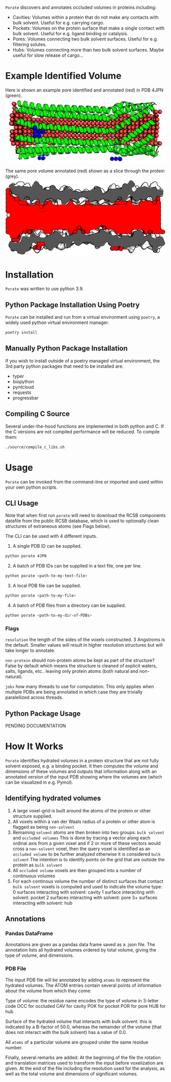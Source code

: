 `Porate` discovers and annotates occluded volumes in proteins including:
- Cavities: Volumes within a protein that do not make any contacts with bulk solvent. Useful for e.g. carrying cargo.
- Pockets: Volumes on the protein surface that make a single contact with bulk solvent.  Useful for e.g. ligand binding or catalysis.
- Pores: Volumes connecting two bulk solvent surfaces.  Useful for e.g. filtering solutes.
- Hubs: Volumes connecting more than two bulk solvent surfaces.  Maybe useful for slow release of cargo...

# Example Identified Volume

Here is shown an example pore identified and annotated (red) in PDB 4JPN (green).
![image](images/pore_annotation.png)

The same pore volume annotated (red) shown as a slice through the protein (grey).
![image](images/pore_slice.png)

# Installation
`Porate` was written to use python 3.9.

## Python Package Installation Using Poetry
`Porate` can be installed and run from a virtual environment using `poetry`, a widely used python virtual environment manager.

```bash
poetry install
```

## Manually Python Package Installation
If you wish to install outside of a poetry managed virtual environment, the 3rd party python packages that need to be installed are:

- typer
- biopython
- pyntcloud
- requests
- progressbar

## Compiling C Source
Several under-the-hood functions are implemented in both python and C.  If the C versions are not compiled performance will be reduced.
To compile them:
```bash
./source/compile_c_libs.sh
```

# Usage
`Porate` can be invoked from the command-line or imported and used within your own python scripts.

## CLI Usage
Note that when first run `porate` will need to download the RCSB components datafile from the public
RCSB database, which is used to optionally clean structures of extraneous atoms (see Flags below).

The CLI can be used with 4 different inputs.

1. A single PDB ID can be supplied.
```bash
python porate 4JPN
```
2. A batch of PDB IDs can be supplied in a text file, one per line.
```bash
python porate <path-to-my-text-file>
```
3. A local PDB file can be supplied.
```bash
python porate <path-to-my-file>
```
4. A batch of PDB files from a directory can be supplied.
```bash
python porate <path-to-my-dir-of-PDBs>
```

### Flags
`resolution` the length of the sides of the voxels constructed.  3 Angstroms is the default.  Smaller values
will result in higher resolution structures but will take longer to annotate.

`non-protein` should non-protein atoms be kept as part of the structure?  False by default which means the structure is
cleaned of explicit waters, salts, ligands, etc.. leaving only protein atoms (both natural and non-natural).

`jobs` how many threads to use for computation.  This only applies when multiple PDBs are being annotated in which
case they are trivially paralellized across threads.

## Python Package Usage
PENDING DOCUMENTATION


# How It Works
`Porate` identifies hydrated volumes in a protein structure that are not fully solvent exposed, e.g. a binding pocket.
It then computes the volume and dimensions of these volumes and outputs that information along with an annotated 
version of the input PDB showing where the volumes are (which can be visualized in e.g. Pymol).

## Identifying hydrated volumes
1. A large voxel-grid is built around the atoms of the protein or other structure supplied.
2. All voxels within a van der Waals radius of a protein or other atom is flagged as being `non-solvent`
3. Remaining `solvent` atoms are then broken into two groups: `bulk solvent` and `occluded volumes`
   This is done by tracing a vector along each ordinal axis from a given voxel and if 2 or more of these vectors would
   cross a `non-solvent` voxel, then the query voxel is identified as an `occluded volume` to be further analyzed
   otherwise it is considered `bulk solvent`
   The intention is to identify points on the grid that are outside the protein as `bulk solvent`
4. All `occluded volume` voxels are then grouped into a number of continuous volumes
5. For each continous volume the number of distinct surfaces that contact `bulk solvent` voxels is computed and used
   to indicate the volume type:
   0 surfaces interacting with solvent: cavity
   1 surface interacting with solvent: pocket
   2 surfaces interacting with solvent: pore
   3+ surfaces interacting with solvent: hub

## Annotations

### Pandas DataFrame
Annotations are given as a pandas data frame saved as a .json file.  The annotation lists all hydrated volumes ordered by
total volume, giving the type of volume, and dimensions.

### PDB File
The input PDB file will be annotated by adding `atoms` to represent the hydrated volumes.  The ATOM entries
contain several points of information about the volume from which they come:

Type of volume: the residue name encodes the type of volume in 3-letter code
OCC for occluded
CAV for cavity
POK for pocket
POR for pore
HUB for hub

Surface of the hydrated volume that interacts with bulk solvent: this is indicated by a B-factor of 50.0, whereas
the remainder of the volume (that does not interact with the bulk solvent) has a value of 0.0.

All `atoms` of a particular volume are grouped under the same residue number.

Finally, several remarks are added:
At the beginning of the file the rotation and translation matrices used to transform the input before voxelization are given.
At the end of the file including the resolution used for the analysis, as well as the total volume and dimensions of significant volumes.
